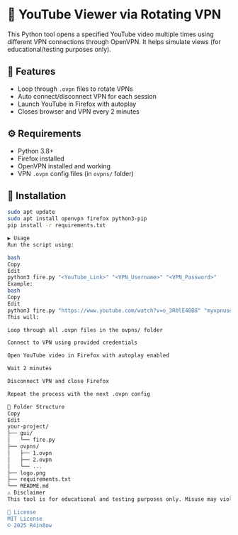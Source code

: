 # 🔁 YouTube Viewer via Rotating VPN

This Python tool opens a specified YouTube video multiple times using different VPN connections through OpenVPN. It helps simulate views (for educational/testing purposes only).

## 🚀 Features

- Loop through `.ovpn` files to rotate VPNs
- Auto connect/disconnect VPN for each session
- Launch YouTube in Firefox with autoplay
- Closes browser and VPN every 2 minutes

## ⚙️ Requirements

- Python 3.8+
- Firefox installed
- OpenVPN installed and working
- VPN `.ovpn` config files (in `ovpns/` folder)

## 🔧 Installation

```bash
sudo apt update
sudo apt install openvpn firefox python3-pip
pip install -r requirements.txt

▶️ Usage
Run the script using:

bash
Copy
Edit
python3 fire.py "<YouTube_Link>" "<VPN_Username>" "<VPN_Password>"
Example:
bash
Copy
Edit
python3 fire.py "https://www.youtube.com/watch?v=o_3R0lE48B8" "myvpnuser" "mypassword"
This will:

Loop through all .ovpn files in the ovpns/ folder

Connect to VPN using provided credentials

Open YouTube video in Firefox with autoplay enabled

Wait 2 minutes

Disconnect VPN and close Firefox

Repeat the process with the next .ovpn config

📁 Folder Structure
Copy
Edit
your-project/
├── gui/
│   └── fire.py
├── ovpns/
│   ├── 1.ovpn
│   ├── 2.ovpn
│   └── ...
├── logo.png
├── requirements.txt
└── README.md
⚠️ Disclaimer
This tool is for educational and testing purposes only. Misuse may violate YouTube's Terms of Service.

📄 License
MIT License
© 2025 R4in8ow
